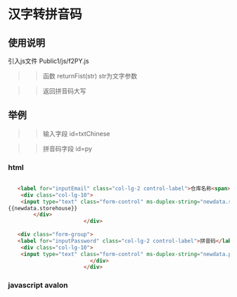 
# 汉字转拼音码

## 使用说明

   
   引入js文件  Public1/js/f2PY.js

   >> 函数 returnFist(str)  str为文字参数 

   >> 返回拼音码大写
   
## 举例

 >> 输入字段 id=txtChinese

 >> 拼音码字段 id=py

### html

````   html
   
   <label for="inputEmail" class="col-lg-2 control-label">仓库名称<span>*</span></label>
    <div class="col-lg-10">
    <input type="text" class="form-control" ms-duplex-string="newdata.storehouse" placeholder="仓库名称" id="txtChinese">
{{newdata.storehouse}}
        </div>
                        </div>
                          
   <div class="form-group">
   <label for="inputPassword" class="col-lg-2 control-label">拼音码</label>
    <div class="col-lg-10">
    <input type="text" class="form-control" ms-duplex-string="newdata.pym"  placeholder="拼音码"  id='py'>
                          </div>
                        </div>

````

### javascript  avalon


